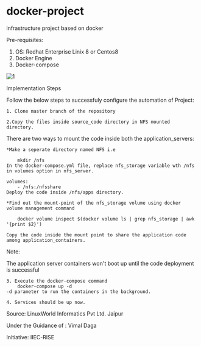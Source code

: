 # docker-project
infrastructure project based on docker

Pre-requisites:
1. OS: Redhat Enterprise Linix 8 or Centos8
2. Docker Engine
3. Docker-compose

![1](https://user-images.githubusercontent.com/64469502/81547094-fac8d800-9398-11ea-81af-b0dfa8028943.jpg)


Implementation Steps

Follow the below steps to successfuly configure the automation of Project:

	1. Clone master branch of the repository

	2.Copy the files inside source_code directory in NFS mounted directory.

There are two ways to mount the code inside both the application_servers:

	*Make a seperate directory named NFS i.e

		mkdir /nfs
	In the docker-compose.yml file, replace nfs_storage variable wth /nfs in volumes option in nfs_server.

	volumes:
  		- /nfs:/nfsshare
	Deploy the code inside /nfs/apps directory.

	*Find out the mount-point of the nfs_storage volume using docker volume management command

 		docker volume inspect $(docker volume ls | grep nfs_storage | awk '{print $2}')   
	
	Copy the code inside the mount point to share the application code among application_containers.

Note:

The application server containers won't boot up until the code deployment is successful

	3. Execute the docker-compose command
		docker-compose up -d
	-d parameter to run the containers in the background.

	4. Services should be up now.



Source: LinuxWorld Informatics Pvt Ltd. Jaipur

Under the Guidance of : Vimal Daga

Initiative: IIEC-RISE
